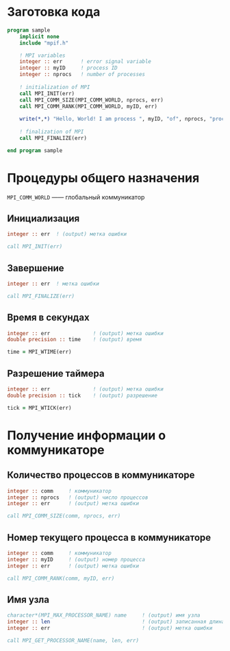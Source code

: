 # Заготовка кода
```fortran
program sample
    implicit none
    include "mpif.h"

    ! MPI variables
    integer :: err      ! error signal variable
	integer :: myID		! process ID
	integer :: nprocs	! number of processes
    
    ! initialization of MPI
    call MPI_INIT(err)
    call MPI_COMM_SIZE(MPI_COMM_WORLD, nprocs, err)
    call MPI_COMM_RANK(MPI_COMM_WORLD, myID, err)
    
    write(*,*) "Hello, World! I am process ", myID, "of", nprocs, "process(es)"
    
    ! finalization of MPI
    call MPI_FINALIZE(err)

end program sample
```

# Процедуры общего назначения

`MPI_COMM_WORLD` —— глобальный коммуникатор

## Инициализация
```fortran
integer :: err  ! (output) метка ошибки

call MPI_INIT(err)
```

## Завершение
```fortran
integer :: err  ! метка ошибки

call MPI_FINALIZE(err)
```

## Время в секундах
```fortran
integer :: err              ! (output) метка ошибки
double precision :: time    ! (output) время

time = MPI_WTIME(err)
```

## Разрешение таймера
```fortran
integer :: err              ! (output) метка ошибки
double precision :: tick    ! (output) разрешение

tick = MPI_WTICK(err)
```

# Получение информации о коммуникаторе
## Количество процессов в коммуникаторе
```fortran
integer :: comm     ! коммуникатор
integer :: nprocs   ! (output) число процессов
integer :: err      ! (output) метка ошибки

call MPI_COMM_SIZE(comm, nprocs, err)
```

## Номер текущего процесса в коммуникаторе
```fortran
integer :: comm     ! коммуникатор
integer :: myID     ! (output) номер процесса
integer :: err      ! (output) метка ошибки

call MPI_COMM_RANK(comm, myID, err)
```

## Имя узла

```fortran
character*(MPI_MAX_PROCESSOR_NAME) name     ! (output) имя узла
integer :: len                              ! (output) записанная длина
integer :: err                              ! (output) метка ошибки

call MPI_GET_PROCESSOR_NAME(name, len, err)
```
